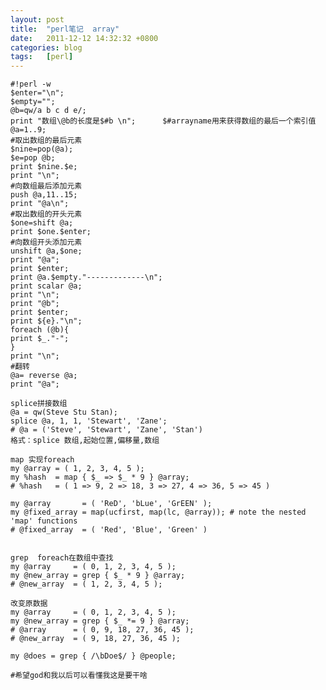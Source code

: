 ```yaml
---
layout: post
title:  "perl笔记  array"
date:   2011-12-12 14:32:32 +0800
categories: blog
tags:   [perl]
---
```


    #!perl -w
    $enter="\n";
    $empty="";
    @b=qw/a b c d e/;
    print "数组\@b的长度是$#b \n";      $#arrayname用来获得数组的最后一个索引值
    @a=1..9;
    #取出数组的最后元素
    $nine=pop(@a);
    $e=pop @b;
    print $nine.$e;
    print "\n";
    #向数组最后添加元素
    push @a,11..15;
    print "@a\n";
    #取出数组的开头元素
    $one=shift @a;
    print $one.$enter;
    #向数组开头添加元素
    unshift @a,$one;
    print "@a";
    print $enter;
    print @a.$empty."-------------\n";
    print scalar @a;
    print "\n";
    print "@b";
    print $enter;
    print ${e}."\n";
    foreach (@b){
    print $_."-";
    }
    print "\n";
    #翻转
    @a= reverse @a;
    print "@a";

    splice拼接数组
    @a = qw(Steve Stu Stan);
    splice @a, 1, 1, 'Stewart', 'Zane';
    # @a = ('Steve', 'Stewart', 'Zane', 'Stan') 
    格式：splice 数组,起始位置,偏移量,数组

    map 实现foreach
    my @array = ( 1, 2, 3, 4, 5 );
    my %hash  = map { $_ => $_ * 9 } @array;
    # %hash   = ( 1 => 9, 2 => 18, 3 => 27, 4 => 36, 5 => 45 )

    my @array       = ( 'ReD', 'bLue', 'GrEEN' );
    my @fixed_array = map(ucfirst, map(lc, @array)); # note the nested 'map' functions
    # @fixed_array  = ( 'Red', 'Blue', 'Green' )


    grep  foreach在数组中查找
    my @array     = ( 0, 1, 2, 3, 4, 5 );
    my @new_array = grep { $_ * 9 } @array;
    # @new_array  = ( 1, 2, 3, 4, 5 );

    改变原数据
    my @array     = ( 0, 1, 2, 3, 4, 5 );
    my @new_array = grep { $_ *= 9 } @array;
    # @array      = ( 0, 9, 18, 27, 36, 45 );
    # @new_array  = ( 9, 18, 27, 36, 45 );

    my @does = grep { /\bDoe$/ } @people;

    #希望god和我以后可以看懂我这是要干啥
    